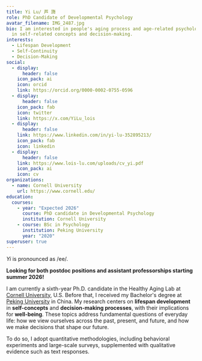 ```yaml
---
title: Yi Lu/ 芦 旖
role: PhD Candidate of Developmental Psychology
avatar_filename: IMG_2487.jpg
bio: I am interested in people's aging process and age-related psychological changes
  in self-related concepts and decision-making.
interests:
  - Lifespan Development
  - Self-Continuity
  - Decision-Making
social:
  - display:
      header: false
    icon_pack: ai
    icon: orcid
    link: https://orcid.org/0000-0002-0755-0596
  - display:
      header: false
    icon_pack: fab
    icon: twitter
    link: https://x.com/YiLu_lois
  - display:
      header: false
    link: https://www.linkedin.com/in/yi-lu-352895213/
    icon_pack: fab
    icon: linkedin
  - display:
      header: false
    link: https://www.lois-lu.com/uploads/cv_yi.pdf
    icon_pack: ai
    icon: cv
organizations:
  - name: Cornell University
    url: https://www.cornell.edu/
education:
  courses:
    - year: "Expected 2026"
      course: PhD candidate in Developmental Psychology
      institution: Cornell University
    - course: BSc in Psychology
      institution: Peking University
      year: "2020"
superuser: true
---
```

*Yi* is pronounced as /ee/. 

**Looking for both postdoc positions and assistant professorships starting summer 2026!**

I am currently a sixth-year Ph.D. candidate in the Healthy Aging Lab at [Cornell University](https://www.cornell.edu/), U.S. Before that, I received my Bachelor's degree at [Peking University](https://english.pku.edu.cn/) in China.
My research centers on **lifespan development** in **self-concepts** and **decision-making processes**, with their implications for **well-being**. These topics address fundamental questions of everyday life: how we view ourselves across the past, present, and future, and how we make decisions that shape our future. 

To do so, I adopt quantitative methodologies, including behavioral experiments and large-scale surveys, supplemented with qualitative evidence such as text responses.

